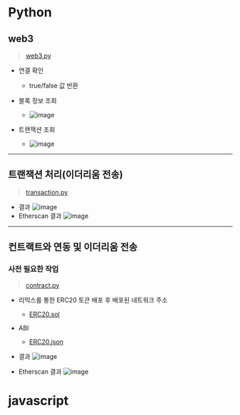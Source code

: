 # Python

## web3

> [web3.py](https://github.com/FDongFDong/web3-practice/blob/main/python/Web3.py)

- 연결 확인
  - true/false 값 반환
- 블록 정보 조회
  - ![image](https://user-images.githubusercontent.com/20445415/201458656-f5710fc5-b6ea-4b4c-ac2b-e3e40b89bf2d.png)

- 트랜잭션 조회
  - ![image](https://user-images.githubusercontent.com/20445415/201458665-dc4c147c-ac38-4800-9b80-6f0f6963d901.png)
___
## 트랜잭션 처리(이더리움 전송)
> [transaction.py](https://github.com/FDongFDong/web3-practice/blob/main/python/transaction.py)

- 결과
 ![image](https://user-images.githubusercontent.com/20445415/201459560-89f730e6-0a95-40e8-b942-5277c11e79a9.png)
- Etherscan 결과
 ![image](https://user-images.githubusercontent.com/20445415/201459540-cfe4e23b-c68d-4ba8-9726-07cc98cf0472.png)

___

## 컨트랙트와 연동 및 이더리움 전송


### 사전 필요한 작업
> [contract.py](https://github.com/FDongFDong/web3-practice/blob/main/python/contract.py)
- 리믹스를 통한 ERC20 토큰 배포 후 배포된 네트워크 주소
  - [ERC20.sol](https://github.com/FDongFDong/solidity_practice/blob/main/contracts/Mint.sol)
- ABI 
  - [ERC20.json](https://github.com/FDongFDong/web3-practice/blob/main/python/ERC20.json)

- 결과
 ![image](https://user-images.githubusercontent.com/20445415/201461463-bef0e7bf-5694-4a65-8688-d83a18ed9f52.png)

- Etherscan 결과
 ![image](https://user-images.githubusercontent.com/20445415/201461437-af74b14e-d914-4f10-b2ec-58342387c215.png)

# javascript
